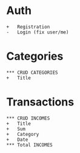 # Auth

    +   Registration
    -   Login (fix user/me)

# Categories

    *** CRUD CATEGORIES
    +   Title

# Transactions

    *** CRUD INCOMES
    +   Title
    +   Sum
    +   Category
    +   Date
    *** Total INCOMES
